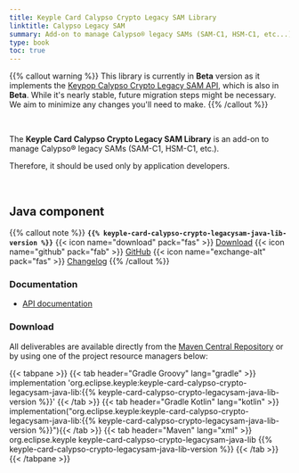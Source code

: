 ```yaml
---
title: Keyple Card Calypso Crypto Legacy SAM Library
linktitle: Calypso Legacy SAM
summary: Add-on to manage Calypso® legacy SAMs (SAM-C1, HSM-C1, etc...).
type: book
toc: true
---
```


{{% callout warning %}}
This library is currently in **Beta** version as it implements the [Keypop Calypso Crypto Legacy SAM API](https://eclipse-keypop.github.io/keypop-website/apis/keypop-calypso-crypto-legacysam-api/),
which is also in **Beta**.
While it's nearly stable, future migration steps might be necessary. We aim to minimize any changes you'll need to make.
{{% /callout %}}

<br>

The **Keyple Card Calypso Crypto Legacy SAM Library** is an add-on to manage Calypso® legacy SAMs (SAM-C1, HSM-C1, etc.).

Therefore, it should be used only by application developers.

<br>

## Java component

{{% callout note %}}
**`{{% keyple-card-calypso-crypto-legacysam-java-lib-version %}}`**
<span class="component-metadata">{{< icon name="download" pack="fas" >}} [Download](#download)</span>
<span class="component-metadata">{{< icon name="github" pack="fab" >}} [GitHub](https://github.com/eclipse/keyple-card-calypso-crypto-legacysam-java-lib/)</span>
<span class="component-metadata">{{< icon name="exchange-alt" pack="fas" >}} [Changelog](https://github.com/eclipse/keyple-card-calypso-crypto-legacysam-java-lib/blob/main/CHANGELOG.md)</span>
{{% /callout %}}

### Documentation

* [API documentation](https://eclipse-keyple.github.io/keyple-card-calypso-crypto-legacysam-java-lib)

### Download

All deliverables are available directly from the [Maven Central Repository](https://central.sonatype.dev/search?q=keyple-card-calypso-crypto-legacysam-java-lib) or by using one of the project resource managers below:

{{< tabpane >}}
{{< tab header="Gradle Groovy" lang="gradle" >}}
implementation 'org.eclipse.keyple:keyple-card-calypso-crypto-legacysam-java-lib:{{% keyple-card-calypso-crypto-legacysam-java-lib-version %}}'
{{< /tab >}}
{{< tab header="Gradle Kotlin" lang="kotlin" >}}
implementation("org.eclipse.keyple:keyple-card-calypso-crypto-legacysam-java-lib:{{% keyple-card-calypso-crypto-legacysam-java-lib-version %}}"){{< /tab >}}
{{< tab header="Maven" lang="xml" >}}
<dependency>
  <groupId>org.eclipse.keyple</groupId>
  <artifactId>keyple-card-calypso-crypto-legacysam-java-lib</artifactId>
  <version>{{% keyple-card-calypso-crypto-legacysam-java-lib-version %}}</version>
</dependency>
{{< /tab >}}
{{< /tabpane >}}